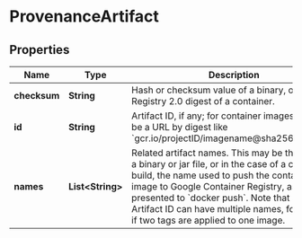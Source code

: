 # ProvenanceArtifact

## Properties
Name | Type | Description | Notes
------------ | ------------- | ------------- | -------------
**checksum** | **String** | Hash or checksum value of a binary, or Docker Registry 2.0 digest of a container. |  [optional]
**id** | **String** | Artifact ID, if any; for container images, this will be a URL by digest like &#x60;gcr.io/projectID/imagename@sha256:123456&#x60;. |  [optional]
**names** | **List&lt;String&gt;** | Related artifact names. This may be the path to a binary or jar file, or in the case of a container build, the name used to push the container image to Google Container Registry, as presented to &#x60;docker push&#x60;. Note that a single Artifact ID can have multiple names, for example if two tags are applied to one image. |  [optional]
